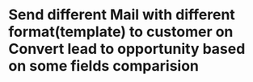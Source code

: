 # Send different Mail with different format(template) to customer on Convert lead to opportunity based on some fields comparision



